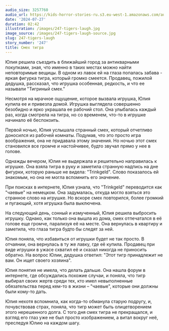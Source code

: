```yaml
---
audio_size: 3257760
audio_url: https://kids-horror-stories-ru.s3.eu-west-1.amazonaws.com/audio/247-tigers-laugh.mp3
date: '2024-07-27'
duration: 02:42
illustration: /images/247-tigers-laugh.jpg
image_source: /images/247-tigers-laugh-source.jpg
slug: 247-tigers-laugh
story_number: '247'
title: Смех тигра
---
```


Юлия решила съездить в ближайший город за антикварными покупками, зная, что именно в таких местах можно найти неповторимые вещицы. В одном из лавок ей на глаза попалась забава - яркая фигурка тигра, который громко смеется. Продавец, пожилой дедушка, рассказал, что игрушка особенная, редкость, и что ее называли "Тигриный смех."

Несмотря на мрачное ощущение, которое вызвала игрушка, Юлия купила ее и привезла домой. Игрушка выглядела совершенно безобидно и ярко украшала ее рабочий стол. Она улыбалась каждый раз, когда смотрела на тигра, но со временем, что-то в игрушке начинало её беспокоить.

Первой ночью, Юлия услышала странный смех, который отчетливо доносился из рабочей комнаты. Подумав, что это просто игра воображения, она не придавала этому значения. Но ночью этот смех становился все громче и настойчивее, будто звучал прямо у нее в голове.

Однажды вечером, Юлия не выдержала и решительно направилась к игрушке. Она взяла тигра в руку и заметила странную надпись на дне фигурки, которую раньше не видела: "Trinkgeld". Слово показалось ей знакомым, но она не могла вспомнить его значение.

При поисках в интернете, Юлия узнала, что "Trinkgeld" переводится как "чаевые" на немецком. Она задумалась, откуда могло взяться это странное слово на игрушке. Но вскоре смех повторился, более громкий и пугающий, хотя игрушка была выключена.

На следующий день, сонный и измученный, Юлия решила выбросить игрушку. Однако, как только она вышла из дома, смех отпечатался в её голове еще громче, парализуя её на месте. Она вернулась в квартиру и заметила, что глаза тигра будто бы следят за ней.

Юлия поняла, что избавиться от игрушки будет не так просто. В отчаянии, она вернулась в ту же лавку, где её купила. Продавец при виде игрушки в ужасе схватил её и сказал никогда не приносить обратно. На вопрос Юлии, дедушка ответил: "Этот тигр принадлежит не вам. Он ищет своего хозяина".

Юлия понятия не имела, что делать дальше. Она нашла форум в интернете, где обсуждались похожие случаи, и поняла, что тигр выбирал своих жертв среди тех, кто имел невыполненные обязательства перед кем-то в жизни – "чаевые", которые они должны были кому-то дать.

Юлия нехотя вспомнила, как когда-то обманула старую подругу, и, почувствовав страх, поняла, что тигр может быть олицетворением этого нерешенного долга. С того дня смех тигра не прекращался, и взгляд его глаз уже не был просто изображением, а витал вокруг неё, преследуя Юлию на каждом шагу.
